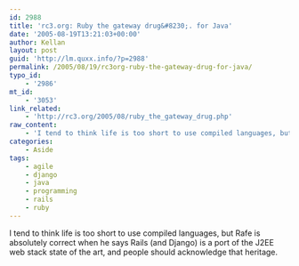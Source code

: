 ```yaml
---
id: 2988
title: 'rc3.org: Ruby the gateway drug&#8230;. for Java'
date: '2005-08-19T13:21:03+00:00'
author: Kellan
layout: post
guid: 'http://lm.quxx.info/?p=2988'
permalink: /2005/08/19/rc3org-ruby-the-gateway-drug-for-java/
typo_id:
    - '2986'
mt_id:
    - '3053'
link_related:
    - 'http://rc3.org/2005/08/ruby_the_gateway_drug.php'
raw_content:
    - 'I tend to think life is too short to use compiled languages, but Rafe is absolutely correct when he says Rails (and Django) is a port of the J2EE web stack state of the art, and people should acknowledge that heritage.'
categories:
    - Aside
tags:
    - agile
    - django
    - java
    - programming
    - rails
    - ruby
---
```


I tend to think life is too short to use compiled languages, but Rafe is absolutely correct when he says Rails (and Django) is a port of the J2EE web stack state of the art, and people should acknowledge that heritage.